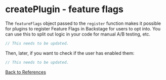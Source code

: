# createPlugin - feature flags

The `featureFlags` object passed to the `register` function makes it possible for plugins to register Feature Flags in Backstage for users to opt into. You can use this to split out logic in your code for manual A/B testing, etc.

```typescript
// This needs to be updated.
```

Then, later, if you want to check if the user has enabled them:

```typescript
// This needs to be updated.
```

[Back to References](README.md)
